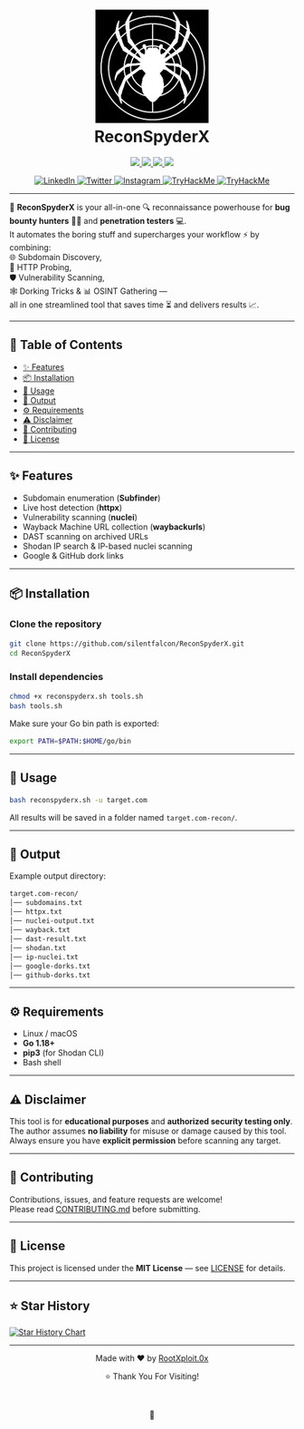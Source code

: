<h1 align="center">
  <a href="https://github.com/silentfalcon/ReconSpyderX"><img src="logo.png" alt="ReconSpyderX" height="200"></a>
  <br>
  ReconSpyderX
  
</h1>

<p align="center">
  <a href="https://github.com/silentfalcon/ReconSpyderX/releases">
    <img src="https://img.shields.io/badge/release-v1.0-green">
  </a>
  <a href="https://opensource.org/licenses/MIT">
    <img src="https://img.shields.io/badge/License-MIT-yellow.svg">
  </a>
  <a href="https://github.com/silentfalcon/ReconSpyderX/issues?q=is%3Aissue+is%3Aclosed">
    <img src="https://img.shields.io/github/issues-closed-raw/silentfalcon/ReconSpyderX.svg">
  </a>
  <a href="https://github.com/silentfalcon/ReconSpyderX/wiki">
    <img src="https://img.shields.io/badge/doc-wiki-blue.svg">
  </a>
</p>
<div align="center">
  <a href="https://www.linkedin.com/in/vyankatesh-shinde-%F0%9F%87%AE%F0%9F%87%B3-2bb222219/">
    <img src="https://img.shields.io/badge/LinkedIn-Connect-blue?logo=linkedin&logoColor=white" alt="LinkedIn">
  </a>
  <a href="https://x.com/rootxploit_0x">
    <img src="https://img.shields.io/badge/X-Connect-blue?logo=X&logoColor=white" alt="Twitter">
  </a>
  <a href="https://www.instagram.com/rootxploit.0x/">
    <img src="https://img.shields.io/badge/Instagram-Connect-Red?logo=instagram&logoColor=white" alt="Instagram">
  </a>
  <a href="https://tryhackme.com/r/p/rootxploit.0x">
    <img src="https://img.shields.io/badge/TryHackMe-Connect-blue?logo=tryhackme&logoColor=white" alt="TryHackMe">
  </a>
  <a href="https://medium.com/@rootxploit0x">
    <img src="https://img.shields.io/badge/Medium-Connect-blue?logo=tryhackme&logoColor=white" alt="TryHackMe">
  </a>
</div>

---

🚀 **ReconSpyderX** is your all-in-one 🔍 reconnaissance powerhouse for **bug bounty hunters** 🕵️‍♂️ and **penetration testers** 💻.  
It automates the boring stuff and supercharges your workflow ⚡ by combining:  
🌐 Subdomain Discovery,  
🔗 HTTP Probing,  
🛡️ Vulnerability Scanning,  
🕸️ Dorking Tricks & 
📊 OSINT Gathering —  
all in one streamlined tool that saves time ⏳ and delivers results 📈.


---

## 📔 Table of Contents
- [✨ Features](#-features)
- [📦 Installation](#-installation)
- [🚀 Usage](#-usage)
- [🧾 Output](#-output)
- [⚙️ Requirements](#️-requirements)
- [⚠️ Disclaimer](#️-disclaimer)
- [🤝 Contributing](#-contributing)
- [📜 License](#-license)

---

## ✨ Features
- Subdomain enumeration (**Subfinder**)
- Live host detection (**httpx**)
- Vulnerability scanning (**nuclei**)
- Wayback Machine URL collection (**waybackurls**)
- DAST scanning on archived URLs
- Shodan IP search & IP-based nuclei scanning
- Google & GitHub dork links

---

## 📦 Installation

### Clone the repository
```bash
git clone https://github.com/silentfalcon/ReconSpyderX.git
cd ReconSpyderX
```

### Install dependencies
```bash
chmod +x reconspyderx.sh tools.sh
bash tools.sh
```

Make sure your Go bin path is exported:
```bash
export PATH=$PATH:$HOME/go/bin
```

---

## 🚀 Usage
```bash
bash reconspyderx.sh -u target.com
```

All results will be saved in a folder named `target.com-recon/`.

---

## 🧾 Output
Example output directory:
```
target.com-recon/
│── subdomains.txt
│── httpx.txt
│── nuclei-output.txt
│── wayback.txt
│── dast-result.txt
│── shodan.txt
│── ip-nuclei.txt
│── google-dorks.txt
│── github-dorks.txt
```

---

## ⚙️ Requirements
- Linux / macOS
- **Go 1.18+**
- **pip3** (for Shodan CLI)
- Bash shell

---

## ⚠️ Disclaimer
This tool is for **educational purposes** and **authorized security testing only**.  
The author assumes **no liability** for misuse or damage caused by this tool.  
Always ensure you have **explicit permission** before scanning any target.

---

## 🤝 Contributing
Contributions, issues, and feature requests are welcome!  
Please read [CONTRIBUTING.md](CONTRIBUTING.md) before submitting.

---

## 📜 License
This project is licensed under the **MIT License** — see [LICENSE](LICENSE) for details.

---

## ⭐ Star History
[![Star History Chart](https://api.star-history.com/svg?repos=silentfalcon/ReconSpyderX&type=Date)](https://star-history.com/#silentfalcon/ReconSpyderX&Date)

---

<p align="center">Made with ❤️ by <a href="https://github.com/silentfalcon">RootXploit.0x</a></p>

<div align="center">
  <p>⭐️ Thank You For Visiting!</p>
</div>
</br>
<p align="center">
<a>🌱</a>
</p>
